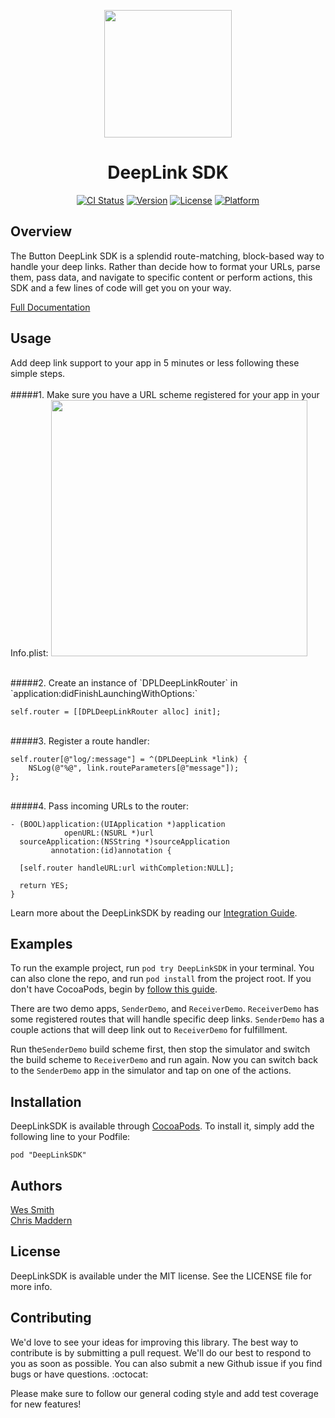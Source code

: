 <p align="center"><img src="https://cloud.githubusercontent.com/assets/1057077/5712062/47dbd414-9a7d-11e4-8829-bd8513bd624b.png" width="204"/>

</p>
<h1 align="center">DeepLink SDK</h1>


<p align="center">
<a href="https://travis-ci.org/usebutton/ios-deeplink-sdk"><img src="http://img.shields.io/travis/usebutton/ios-deeplink-sdk.svg?style=flat" alt="CI Status" /></a>
<a href="http://cocoadocs.org/docsets/DeepLinkSDK"><img src="https://img.shields.io/cocoapods/v/DeepLinkSDK.svg?style=flat" alt="Version" /></a>
<a href="http://cocoadocs.org/docsets/DeepLinkSDK"><img src="https://img.shields.io/cocoapods/l/DeepLinkSDK.svg?style=flat" alt="License" /></a>
<a href="http://cocoadocs.org/docsets/DeepLinkSDK"><img src="https://img.shields.io/cocoapods/p/DeepLinkSDK.svg?style=flat" alt="Platform" /></a>
</p>

## Overview

The Button DeepLink SDK is a splendid route-matching, block-based way to handle your deep links. Rather than decide how to format your URLs, parse them, pass data, and navigate to specific content or perform actions, this SDK and a few lines of code will get you on your way.

[Full Documentation](http://www.usebutton.com/sdk/deep-links/integration-guide)

## Usage

Add deep link support to your app in 5 minutes or less following these simple steps.
<br /><br />
#####1. Make sure you have a URL scheme registered for your app in your Info.plist:
<img src="https://cloud.githubusercontent.com/assets/1057077/5710380/8d913f3e-9a6f-11e4-83a2-49f6564d7a8f.png" width="410" />

<br />
#####2. Create an instance of `DPLDeepLinkRouter` in `application:didFinishLaunchingWithOptions:`

````objc
self.router = [[DPLDeepLinkRouter alloc] init];
````
<br />
#####3. Register a route handler:

````objc
self.router[@"log/:message"] = ^(DPLDeepLink *link) {
    NSLog(@"%@", link.routeParameters[@"message"]);
};
````
<br />
#####4. Pass incoming URLs to the router:

````objc
- (BOOL)application:(UIApplication *)application
            openURL:(NSURL *)url
  sourceApplication:(NSString *)sourceApplication
         annotation:(id)annotation {

  [self.router handleURL:url withCompletion:NULL];

  return YES;
}
````
Learn more about the DeepLinkSDK by reading our [Integration Guide](http://www.usebutton.com/sdk/deep-links/integration-guide).


## Examples

To run the example project, run `pod try DeepLinkSDK` in your terminal. You can also clone the repo, and run `pod install` from the project root. If you don't have CocoaPods, begin by [follow this guide](http://guides.cocoapods.org/using/getting-started.html).

There are two demo apps, `SenderDemo`, and `ReceiverDemo`. `ReceiverDemo` has some registered routes that will handle specific deep links. `SenderDemo` has a couple actions that will deep link out to `ReceiverDemo` for fulfillment.

Run the`SenderDemo` build scheme first, then stop the simulator and switch the build scheme to `ReceiverDemo` and run again. Now you can switch back to the `SenderDemo` app in the simulator and tap on one of the actions.

## Installation

DeepLinkSDK is available through [CocoaPods](http://cocoapods.org). To install
it, simply add the following line to your Podfile:

    pod "DeepLinkSDK"

## Authors

[Wes Smith](http://twitter.com/w5mith)<br />
[Chris Maddern](http://twitter.com/chrismaddern)

## License

DeepLinkSDK is available under the MIT license. See the LICENSE file for more info.

## Contributing

We'd love to see your ideas for improving this library. The best way to contribute is by submitting a pull request. We'll do our best to respond to you as soon as possible. You can also submit a new Github issue if you find bugs or have questions. :octocat:

Please make sure to follow our general coding style and add test coverage for new features!
